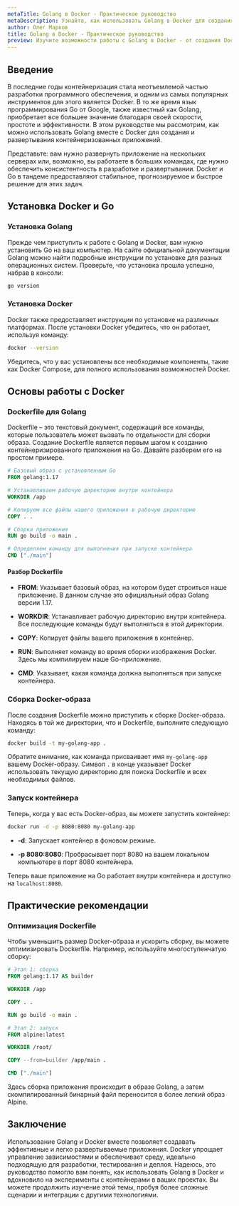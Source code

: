 ```yaml
---
metaTitle: Golang в Docker - Практическое руководство
metaDescription: Узнайте, как использовать Golang в Docker для создания и развертывания эффективных контейнеризованных приложений - примеры и советы для начинающих
author: Олег Марков
title: Golang в Docker - Практическое руководство
preview: Изучите возможности работы с Golang в Docker - от создания Dockerfile до запуска контейнеров. Простые примеры помогут вам освоить эту мощную комбинацию
---
```


## Введение

В последние годы контейнеризация стала неотъемлемой частью разработки программного обеспечения, и одним из самых популярных инструментов для этого является Docker. В то же время язык программирования Go от Google, также известный как Golang, приобретает все большее значение благодаря своей скорости, простоте и эффективности. В этом руководстве мы рассмотрим, как можно использовать Golang вместе с Docker для создания и развертывания контейнеризованных приложений.

Представьте: вам нужно развернуть приложение на нескольких серверах или, возможно, вы работаете в больших командах, где нужно обеспечить консистентность в разработке и развертывании. Docker и Go в тандеме предоставляют стабильное, прогнозируемое и быстрое решение для этих задач.

## Установка Docker и Go

### Установка Golang

Прежде чем приступить к работе с Golang и Docker, вам нужно установить Go на ваш компьютер. На сайте официальной документации Golang можно найти подробные инструкции по установке для разных операционных систем. Проверьте, что установка прошла успешно, набрав в консоли:

```sh
go version
```

### Установка Docker

Docker также предоставляет инструкции по установке на различных платформах. После установки Docker убедитесь, что он работает, используя команду:

```sh
docker --version
```

Убедитесь, что у вас установлены все необходимые компоненты, такие как Docker Compose, для полного использования возможностей Docker.

## Основы работы с Docker

### Dockerfile для Golang

Dockerfile – это текстовый документ, содержащий все команды, которые пользователь может вызвать по отдельности для сборки образа. Создание Dockerfile является первым шагом к созданию контейнеризированного приложения на Go. Давайте разберем его на простом примере.

```dockerfile
# Базовый образ с установленным Go
FROM golang:1.17

# Устанавливаем рабочую директорию внутри контейнера
WORKDIR /app

# Копируем все файлы нашего приложения в рабочую директорию
COPY . .

# Сборка приложения
RUN go build -o main .

# Определяем команду для выполнения при запуске контейнера
CMD ["./main"]
```

#### Разбор Dockerfile

- **FROM**: Указывает базовый образ, на котором будет строиться наше приложение. В данном случае это официальный образ Golang версии 1.17.

- **WORKDIR**: Устанавливает рабочую директорию внутри контейнера. Все последующие команды будут выполняться в этой директории.

- **COPY**: Копирует файлы вашего приложения в контейнер.

- **RUN**: Выполняет команду во время сборки изображения Docker. Здесь мы компилируем наше Go-приложение.

- **CMD**: Указывает, какая команда должна выполняться при запуске контейнера.

### Сборка Docker-образа

После создания Dockerfile можно приступить к сборке Docker-образа. Находясь в той же директории, что и Dockerfile, выполните следующую команду:

```sh
docker build -t my-golang-app .
```

Обратите внимание, как команда присваивает имя `my-golang-app` вашему Docker-образу. Символ `.` в конце указывает Docker использовать текущую директорию для поиска Dockerfile и всех необходимых файлов.

### Запуск контейнера

Теперь, когда у вас есть Docker-образ, вы можете запустить контейнер:

```sh
docker run -d -p 8080:8080 my-golang-app
```

- **-d**: Запускает контейнер в фоновом режиме.

- **-p 8080:8080**: Пробрасывает порт 8080 на вашем локальном компьютере в порт 8080 контейнера.

Теперь ваше приложение на Go работает внутри контейнера и доступно на `localhost:8080`.

## Практические рекомендации

### Оптимизация Dockerfile

Чтобы уменьшить размер Docker-образа и ускорить сборку, вы можете оптимизировать Dockerfile. Например, используйте многоступенчатую сборку:

```dockerfile
# Этап 1: сборка
FROM golang:1.17 AS builder

WORKDIR /app

COPY . .

RUN go build -o main .

# Этап 2: запуск
FROM alpine:latest

WORKDIR /root/

COPY --from=builder /app/main .

CMD ["./main"]
```

Здесь сборка приложения происходит в образе Golang, а затем скомпилированный бинарный файл переносится в более легкий образ Alpine.

## Заключение

Использование Golang и Docker вместе позволяет создавать эффективные и легко развертываемые приложения. Docker упрощает управление зависимостями и обеспечивает среду, идеально подходящую для разработки, тестирования и деплоя. Надеюсь, это руководство помогло вам понять, как использовать Golang в Docker и вдохновило на эксперименты с контейнерами в ваших проектах. Вы можете продолжить изучение этой темы, пробуя более сложные сценарии и интеграции с другими технологиями.